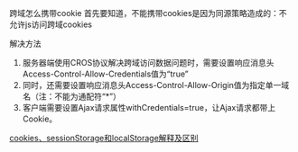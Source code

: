 跨域怎么携带cookie
首先要知道，不能携带cookies是因为同源策略造成的：不允许js访问跨域cookies

解决方法
1. 服务器端使用CROS协议解决跨域访问数据问题时，需要设置响应消息头Access-Control-Allow-Credentials值为“true”
2. 同时，还需要设置响应消息头Access-Control-Allow-Origin值为指定单一域名（注：不能为通配符“*”）
3. 客户端需要设置Ajax请求属性withCredentials=true，让Ajax请求都带上Cookie。


[cookies、sessionStorage和localStorage解释及区别](https://www.cnblogs.com/pengc/p/8714475.html)
